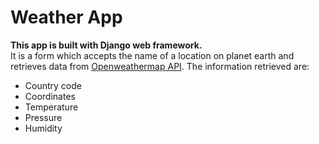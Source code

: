 # Weather App  
**This app is built with Django web framework.**   
It is a form which accepts the name of a location on planet earth and retrieves data from [Openweathermap API](https://openweathermap.org/api). The information retrieved are:
* Country code 
* Coordinates
* Temperature
* Pressure
* Humidity

